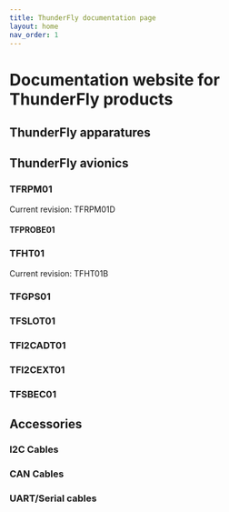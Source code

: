```yaml
---
title: ThunderFly documentation page
layout: home
nav_order: 1
---
```



# Documentation website for ThunderFly products


## ThunderFly apparatures



## ThunderFly avionics


### TFRPM01
Current revision: TFRPM01D

#### TFPROBE01

### TFHT01
Current revision: TFHT01B

### TFGPS01


### TFSLOT01

### TFI2CADT01

### TFI2CEXT01

### TFSBEC01

## Accessories

### I2C Cables 

### CAN Cables

### UART/Serial cables

